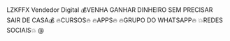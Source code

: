 
 

LZKFFX
Vendedor Digital
💰VENHA GANHAR DINHEIRO SEM
PRECISAR SAIR DE CASA💰
🔥CURSOS🔥 🔥APPS🔥 🔥GRUPO DO WHATSAPP🔥 💥REDES SOCIAIS💥
@
